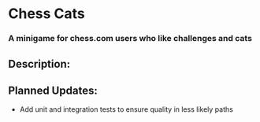 # Chess Cats
### A minigame for chess.com users who like challenges and cats

## Description:


## Planned Updates:
* Add unit and integration tests to ensure quality in less likely paths